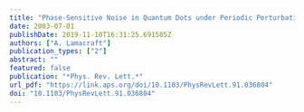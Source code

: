 ```yaml
---
title: "Phase-Sensitive Noise in Quantum Dots under Periodic Perturbation"
date: 2003-07-01
publishDate: 2019-11-10T16:31:25.691585Z
authors: ["A. Lamacraft"]
publication_types: ["2"]
abstract: ""
featured: false
publication: "*Phys. Rev. Lett.*"
url_pdf: "https://link.aps.org/doi/10.1103/PhysRevLett.91.036804"
doi: "10.1103/PhysRevLett.91.036804"
---
```


